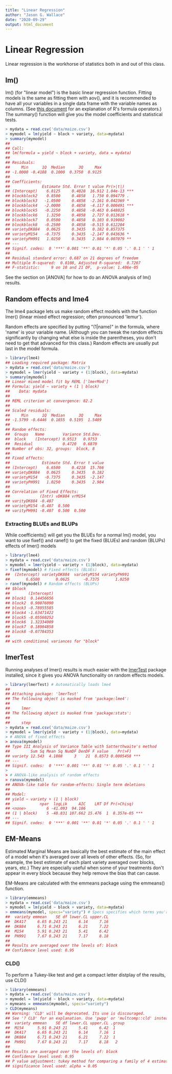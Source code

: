 ```yaml
---
title: "Linear Regression"
author: "Jason G. Wallace"
date: "2020-09-29"
output: html_document
---
```




# Linear Regression
Linear regression is the workhorse of statistics both in and out of this class. 

## lm()
lm() (for "linear model") is the basic linear regression function. Fitting models is the same as fitting them with aov(), and it is recommended to have all your variables in a single data frame with the variable names as columns. (See [this document](http://faculty.chicagobooth.edu/richard.hahn/teaching/formulanotation.pdf) for an explanation of R's formula operators.) The summary() function will give you the model coefficients and statistical tests.

```r
> mydata = read.csv('data/maize.csv')
> mymodel = lm(yield ~ block + variety, data=mydata)
> summary(mymodel)
## 
## Call:
## lm(formula = yield ~ block + variety, data = mydata)
## 
## Residuals:
##     Min      1Q  Median      3Q     Max 
## -1.0000 -0.4188  0.1000  0.3750  0.9125 
## 
## Coefficients:
##              Estimate Std. Error t value Pr(>|t|)    
## (Intercept)    6.8125     0.4028  16.912 1.04e-13 ***
## blockblock2    0.8500     0.4858   1.750 0.094779 .  
## blockblock3   -1.0500     0.4858  -2.161 0.042369 *  
## blockblock4   -2.0000     0.4858  -4.117 0.000491 ***
## blockblock5   -0.2250     0.4858  -0.463 0.648025    
## blockblock6    1.3250     0.4858   2.727 0.012618 *  
## blockblock7    0.0500     0.4858   0.103 0.919002    
## blockblock8   -0.2500     0.4858  -0.515 0.612204    
## varietyDK884   0.0625     0.3435   0.182 0.857375    
## varietyM154   -0.7375     0.3435  -2.147 0.043636 *  
## varietyPH991   1.0250     0.3435   2.984 0.007079 ** 
## ---
## Signif. codes:  0 '***' 0.001 '**' 0.01 '*' 0.05 '.' 0.1 ' ' 1
## 
## Residual standard error: 0.687 on 21 degrees of freedom
## Multiple R-squared:  0.8108,	Adjusted R-squared:  0.7207 
## F-statistic:     9 on 10 and 21 DF,  p-value: 1.406e-05
```

See the section on [ANOVA] for how to do an ANOVA analysis of lm() results.

## Random effects and lme4
The lme4 package lets us make random effect models with the function lmer() (linear mixed effect regression; often pronounced 'lemur').

Random effects are specified by putting "(1|name)" in the formula, where 'name' is your variable name. (Although you can tweak the random effects significantly by changing what else is inside the parentheses, you don't need to get that advanced for this class.) Random effects are usually put last in the model formula.

```r
> library(lme4)
## Loading required package: Matrix
> mydata = read.csv('data/maize.csv')
> mymodel = lmer(yield ~ variety + (1|block), data=mydata)
> summary(mymodel)
## Linear mixed model fit by REML ['lmerMod']
## Formula: yield ~ variety + (1 | block)
##    Data: mydata
## 
## REML criterion at convergence: 82.2
## 
## Scaled residuals: 
##     Min      1Q  Median      3Q     Max 
## -1.5799 -0.6446  0.1855  0.5195  1.5489 
## 
## Random effects:
##  Groups   Name        Variance Std.Dev.
##  block    (Intercept) 0.9513   0.9753  
##  Residual             0.4720   0.6870  
## Number of obs: 32, groups:  block, 8
## 
## Fixed effects:
##              Estimate Std. Error t value
## (Intercept)    6.6500     0.4218  15.766
## varietyDK884   0.0625     0.3435   0.182
## varietyM154   -0.7375     0.3435  -2.147
## varietyPH991   1.0250     0.3435   2.984
## 
## Correlation of Fixed Effects:
##             (Intr) vDK884 vrM154
## varityDK884 -0.407              
## varietyM154 -0.407  0.500       
## varityPH991 -0.407  0.500  0.500
```

### Extracting BLUEs and BLUPs
While coefficients() will get you the BLUEs for a normal lm() model, you want to use fixef() and ranef() to get the fixed (BLUEs) and random (BLUPs) effects of lmer() models

```r
> library(lme4)
> mydata = read.csv('data/maize.csv')
> mymodel = lmer(yield ~ variety + (1|block), data=mydata)
> fixef(mymodel) # Fixed effects (BLUEs)
##  (Intercept) varietyDK884  varietyM154 varietyPH991 
##       6.6500       0.0625      -0.7375       1.0250
> ranef(mymodel) # Random effects (BLUPs)
## $block
##        (Intercept)
## block1  0.14456656
## block2  0.90076090
## block3 -0.78955585
## block4 -1.63471422
## block5 -0.05560252
## block6  1.32334009
## block7  0.18904858
## block8 -0.07784353
## 
## with conditional variances for "block"
```


## lmerTest
Running analyses of lmer() results is much easier with the [lmerTest](https://cran.r-project.org/web/packages/lmerTest/index.html) package installed, since it gives you ANOVA functionality on random effects models.

```r
> library(lmerTest) # Automatically loads lme4
## 
## Attaching package: 'lmerTest'
## The following object is masked from 'package:lme4':
## 
##     lmer
## The following object is masked from 'package:stats':
## 
##     step
> mydata = read.csv('data/maize.csv')
> mymodel = lmer(yield ~ variety + (1|block), data=mydata)
> # ANOVA of fixed effects
> anova(mymodel) 
## Type III Analysis of Variance Table with Satterthwaite's method
##         Sum Sq Mean Sq NumDF DenDF F value    Pr(>F)    
## variety 12.543  4.1808     3    21  8.8573 0.0005458 ***
## ---
## Signif. codes:  0 '***' 0.001 '**' 0.01 '*' 0.05 '.' 0.1 ' ' 1
> 
> # ANOVA-like analysis of random effects
> ranova(mymodel) 
## ANOVA-like table for random-effects: Single term deletions
## 
## Model:
## yield ~ variety + (1 | block)
##             npar  logLik     AIC    LRT Df Pr(>Chisq)    
## <none>         6 -41.093  94.186                         
## (1 | block)    5 -48.831 107.662 15.476  1  8.357e-05 ***
## ---
## Signif. codes:  0 '***' 0.001 '**' 0.01 '*' 0.05 '.' 0.1 ' ' 1
```


## EM-Means
Estimated Marginal Means are basically the best estimate of the main effect of a model when it's averaged over all levels of other effects. (So, for example, the best estimate of each plant variety averaged over blocks, years, etc.) They are especially useful when some of your treatments don't appear in every block because they help remove the bias that can cause.

EM-Means are calculated with the emmeans package using the emmeans() function.

```r
> library(emmeans) 
> mydata = read.csv('data/maize.csv')
> mymodel = lm(yield ~ block + variety, data=mydata)
> emmeans(mymodel, specs="variety") # Specs specifies which terms you're looking at
##  variety emmean    SE df lower.CL upper.CL
##  DK417     6.65 0.243 21     6.14     7.16
##  DK884     6.71 0.243 21     6.21     7.22
##  M154      5.91 0.243 21     5.41     6.42
##  PH991     7.67 0.243 21     7.17     8.18
## 
## Results are averaged over the levels of: block 
## Confidence level used: 0.95
```

### CLD()

To perform a Tukey-like test and get a compact letter distplay of the results, use CLD()

```r
> library(emmeans) 
> mydata = read.csv('data/maize.csv')
> mymodel = lm(yield ~ block + variety, data=mydata)
> mymeans = emmeans(mymodel, specs="variety")
> CLD(mymeans)
## Warning: 'CLD' will be deprecated. Its use is discouraged.
## See '? CLD' for an explanation. Use 'pwpp' or 'multcomp::cld' instead.
##  variety emmean    SE df lower.CL upper.CL .group
##  M154      5.91 0.243 21     5.41     6.42  1    
##  DK417     6.65 0.243 21     6.14     7.16  1    
##  DK884     6.71 0.243 21     6.21     7.22  1    
##  PH991     7.67 0.243 21     7.17     8.18   2   
## 
## Results are averaged over the levels of: block 
## Confidence level used: 0.95 
## P value adjustment: tukey method for comparing a family of 4 estimates 
## significance level used: alpha = 0.05
```
